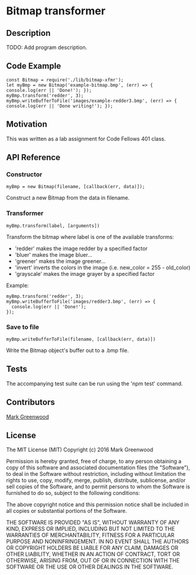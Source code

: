 # Bitmap transformer

## Description

TODO: Add program description.

## Code Example

```
const Bitmap = require('./lib/bitmap-xfmr');
let myBmp = new Bitmap('example-bitmap.bmp', (err) => { console.log(err || 'Done!'); });
myBmp.transform('redder', 3);
myBmp.writeBufferToFile('images/example-redder3.bmp', (err) => { console.log(err || 'Done writing!'); });
```

## Motivation

This was written as a lab assignment for Code Fellows 401 class.

## API Reference

### Constructor

```myBmp = new Bitmap(filename, [callback(err, data)]);```

Construct a new Bitmap from the data in filename.

### Transformer

```myBmp.transform(label, [arguments])```

Transform the bitmap where label is one of the available transforms:
 - 'redder' makes the image redder by a specified factor
 - 'bluer' makes the image bluer...
 - 'greener' makes the image greener...
 - 'invert' inverts the colors in the image (i.e. new_color = 255 - old_color)
 - 'grayscale' makes the image grayer by a specified factor

Example:

```
myBmp.transform('redder', 3);
myBmp.writeBufferToFile('images/redder3.bmp', (err) => {
  console.log(err || 'Done!');
});
```

### Save to file

```myBmp.writeBufferToFile(filename, [callback(err, data)])```

Write the Bitmap object's buffer out to a .bmp file.

## Tests

The accompanying test suite can be run using the 'npm test' command.

## Contributors

[Mark Greenwood](https://github.com/markgreenwood)

## License

The MIT License (MIT)
Copyright (c) 2016 Mark Greenwood

Permission is hereby granted, free of charge, to any person obtaining a copy of this software and associated documentation files (the "Software"), to deal in the Software without restriction, including without limitation the rights to use, copy, modify, merge, publish, distribute, sublicense, and/or sell copies of the Software, and to permit persons to whom the Software is furnished to do so, subject to the following conditions:

The above copyright notice and this permission notice shall be included in all copies or substantial portions of the Software.

THE SOFTWARE IS PROVIDED "AS IS", WITHOUT WARRANTY OF ANY KIND, EXPRESS OR IMPLIED, INCLUDING BUT NOT LIMITED TO THE WARRANTIES OF MERCHANTABILITY, FITNESS FOR A PARTICULAR PURPOSE AND NONINFRINGEMENT. IN NO EVENT SHALL THE AUTHORS OR COPYRIGHT HOLDERS BE LIABLE FOR ANY CLAIM, DAMAGES OR OTHER LIABILITY, WHETHER IN AN ACTION OF CONTRACT, TORT OR OTHERWISE, ARISING FROM, OUT OF OR IN CONNECTION WITH THE SOFTWARE OR THE USE OR OTHER DEALINGS IN THE SOFTWARE.
